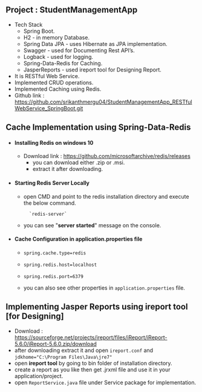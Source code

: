 Project : StudentManagementApp
-----------------------------------------------
- Tech Stack
  - Spring Boot.
  - H2 - in memory Database.
  - Spring Data JPA - uses Hibernate as JPA implementation.
  - Swagger - used for Documenting Rest API’s.
  - Logback - used for logging.
  - Spring-Data-Redis for Caching.
  - JasperReports - used ireport tool for Designing Report.
- It is RESTful Web Service.
- Implemented CRUD operations.
- Implemented Caching using Redis.
- Github link : https://github.com/srikanthmergu04/StudentManagementApp_RESTfulWebService_SpringBoot.git

Cache Implementation using Spring-Data-Redis
 ---------------------------------------------------
 - #### Installing Redis on windows 10
    - Download link : https://github.com/microsoftarchive/redis/releases
        - you can download either .zip or .msi.
        - extract it after downloading.
    
  - #### Starting Redis Server Locally
    - open CMD and point to the redis installation directory and execute the below command.
            
            `redis-server`
    - you can see "**server started**" message on the console.
  - #### Cache Configuration in application.properties file
    - `spring.cache.type=redis`
    - `spring.redis.host=localhost`
    -  `spring.redis.port=6379`
    
    - you can also see other properties in `application.properties` file.
        
Implementing Jasper Reports using ireport tool [for Designing]
--------------------------------------------------
- Download : https://sourceforge.net/projects/ireport/files/iReport/iReport-5.6.0/iReport-5.6.0.zip/download   
- after downloading extract it and open `ireport.conf` and
  `jdkhome="C:\Program Files\Java\jre7"`  
 - open **ireport tool**   by going to bin folder of installation directory.
 - create a report as you like then get .jrxml file and use it in your application/project.
 - open `ReportService.java` file under Service package for implementation.    
  
